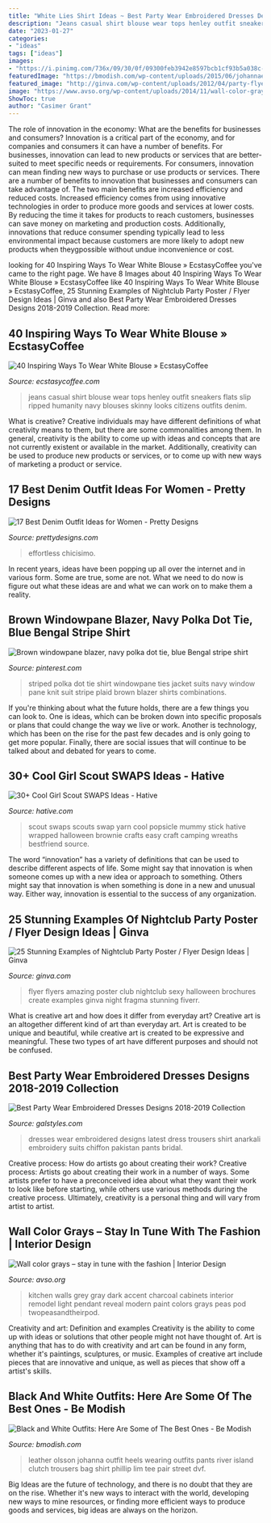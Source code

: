 ```yaml
---
title: "White Lies Shirt Ideas ~ Best Party Wear Embroidered Dresses Designs 2018-2019 Collection"
description: "Jeans casual shirt blouse wear tops henley outfit sneakers flats slip ripped humanity navy blouses skinny looks citizens outfits denim"
date: "2023-01-27"
categories:
- "ideas"
tags: ["ideas"]
images:
- "https://i.pinimg.com/736x/09/30/0f/09300feb3942e8597bcb1cf93b5a038c--blue-striped-shirts-stripe-shirts.jpg"
featuredImage: "https://bmodish.com/wp-content/uploads/2015/06/johannaeo_blackandwhite_outfit1-bmodish.jpg"
featured_image: "http://ginva.com/wp-content/uploads/2012/04/party-flyer-design-examples-20.jpg"
image: "https://www.avso.org/wp-content/uploads/2014/11/wall-color-grays-stay-in-tune-with-the-fashion-1415710023.jpg"
ShowToc: true
author: "Casimer Grant"
---
```



The role of innovation in the economy: What are the benefits for businesses and consumers?
Innovation is a critical part of the economy, and for companies and consumers it can have a number of benefits. For businesses, innovation can lead to new products or services that are better-suited to meet specific needs or requirements. For consumers, innovation can mean finding new ways to purchase or use products or services.
There are a number of benefits to innovation that businesses and consumers can take advantage of. The two main benefits are increased efficiency and reduced costs. Increased efficiency comes from using innovative technologies in order to produce more goods and services at lower costs. By reducing the time it takes for products to reach customers, businesses can save money on marketing and production costs. Additionally, innovations that reduce consumer spending typically lead to less environmental impact because customers are more likely to adopt new products when theygpossible without undue inconvenience or cost.

	

		
looking for 40 Inspiring Ways To Wear White Blouse » EcstasyCoffee you've came to the right page. We have 8 Images about 40 Inspiring Ways To Wear White Blouse » EcstasyCoffee like 40 Inspiring Ways To Wear White Blouse » EcstasyCoffee, 25 Stunning Examples of Nightclub Party Poster / Flyer Design Ideas | Ginva and also Best Party Wear Embroidered Dresses Designs 2018-2019 Collection. Read more:
		
    
## 40 Inspiring Ways To Wear White Blouse » EcstasyCoffee

<img loading=lazy src="https://i2.wp.com/www.ecstasycoffee.com/wp-content/uploads/2016/11/White-blouses-Casual-and-Jeans.jpg?resize=500%2C750" onerror="this.onerror=null;this.src='https://tse4.mm.bing.net/th?id=OIP.nLqM2yROOwSOUdffGJoadwHaLH&amp;pid=15.1';" alt="40 Inspiring Ways To Wear White Blouse » EcstasyCoffee">

_Source: ecstasycoffee.com_

>jeans casual shirt blouse wear tops henley outfit sneakers flats slip ripped humanity navy blouses skinny looks citizens outfits denim. 

	

What is creative?
Creative individuals may have different definitions of what creativity means to them, but there are some commonalities among them. In general, creativity is the ability to come up with ideas and concepts that are not currently existent or available in the market. Additionally, creativity can be used to produce new products or services, or to come up with new ways of marketing a product or service.

    
## 17 Best Denim Outfit Ideas For Women - Pretty Designs

<img loading=lazy src="http://www.prettydesigns.com/wp-content/uploads/2014/05/Denim-Jumpsuit-Outfit-Idea.jpg" onerror="this.onerror=null;this.src='https://tse4.mm.bing.net/th?id=OIP.jUDjqMexAa4Z6qCje935sQHaKI&amp;pid=15.1';" alt="17 Best Denim Outfit Ideas for Women - Pretty Designs">

_Source: prettydesigns.com_

>effortless chicisimo. 

	

In recent years, ideas have been popping up all over the internet and in various form. Some are true, some are not. What we need to do now is figure out what these ideas are and what we can work on to make them a reality.

    
## Brown Windowpane Blazer, Navy Polka Dot Tie, Blue Bengal Stripe Shirt

<img loading=lazy src="https://i.pinimg.com/736x/09/30/0f/09300feb3942e8597bcb1cf93b5a038c--blue-striped-shirts-stripe-shirts.jpg" onerror="this.onerror=null;this.src='https://tse4.mm.bing.net/th?id=OIP.d1rbGYFfKaMGD-cM1Ei5agHaLH&amp;pid=15.1';" alt="Brown windowpane blazer, navy polka dot tie, blue Bengal stripe shirt">

_Source: pinterest.com_

>striped polka dot tie shirt windowpane ties jacket suits navy window pane knit suit stripe plaid brown blazer shirts combinations. 

	

If you're thinking about what the future holds, there are a few things you can look to. One is ideas, which can be broken down into specific proposals or plans that could change the way we live or work. Another is technology, which has been on the rise for the past few decades and is only going to get more popular. Finally, there are social issues that will continue to be talked about and debated for years to come.

    
## 30+ Cool Girl Scout SWAPS Ideas - Hative

<img loading=lazy src="https://hative.com/wp-content/uploads/2014/03/girl-scout-swaps-ideas/5-mummy-popsicle-stick-white-yarn.jpg" onerror="this.onerror=null;this.src='https://tse1.mm.bing.net/th?id=OIP.zqDti7goRCrYVPJSejNm9QHaG-&amp;pid=15.1';" alt="30+ Cool Girl Scout SWAPS Ideas - Hative">

_Source: hative.com_

>scout swaps scouts swap yarn cool popsicle mummy stick hative wrapped halloween brownie crafts easy craft camping wreaths bestfriend source. 

	

The word “innovation” has a variety of definitions that can be used to describe different aspects of life. Some might say that innovation is when someone comes up with a new idea or approach to something. Others might say that innovation is when something is done in a new and unusual way. Either way, innovation is essential to the success of any organization.

    
## 25 Stunning Examples Of Nightclub Party Poster / Flyer Design Ideas | Ginva

<img loading=lazy src="http://ginva.com/wp-content/uploads/2012/04/party-flyer-design-examples-20.jpg" onerror="this.onerror=null;this.src='https://tse1.mm.bing.net/th?id=OIP.SguduK8SybgK_dgV55g-yQHaKJ&amp;pid=15.1';" alt="25 Stunning Examples of Nightclub Party Poster / Flyer Design Ideas | Ginva">

_Source: ginva.com_

>flyer flyers amazing poster club nightclub sexy halloween brochures create examples ginva night fragma stunning fiverr. 

	

What is creative art and how does it differ from everyday art?
Creative art is an altogether different kind of art than everyday art. Art is created to be unique and beautiful, while creative art is created to be expressive and meaningful. These two types of art have different purposes and should not be confused.

    
## Best Party Wear Embroidered Dresses Designs 2018-2019 Collection

<img loading=lazy src="http://www.galstyles.com/wp-content/uploads/2016/03/Party-Wear-Embroidered-Dresses-Designs-Collection-2016-2017-6.jpg" onerror="this.onerror=null;this.src='https://tse3.mm.bing.net/th?id=OIP.QaL9rmTUY6d-uvNGfIbxEwHaKL&amp;pid=15.1';" alt="Best Party Wear Embroidered Dresses Designs 2018-2019 Collection">

_Source: galstyles.com_

>dresses wear embroidered designs latest dress trousers shirt anarkali embroidery suits chiffon pakistan pants bridal. 

	

Creative process: How do artists go about creating their work?
Creative process: Artists go about creating their work in a number of ways. Some artists prefer to have a preconceived idea about what they want their work to look like before starting, while others use various methods during the creative process. Ultimately, creativity is a personal thing and will vary from artist to artist.

    
## Wall Color Grays – Stay In Tune With The Fashion | Interior Design

<img loading=lazy src="https://www.avso.org/wp-content/uploads/2014/11/wall-color-grays-stay-in-tune-with-the-fashion-1415710023.jpg" onerror="this.onerror=null;this.src='https://tse2.mm.bing.net/th?id=OIP.s3WmK3QVGyzEK6QHEyzeZgHaLH&amp;pid=15.1';" alt="Wall color grays – stay in tune with the fashion | Interior Design">

_Source: avso.org_

>kitchen walls grey gray dark accent charcoal cabinets interior remodel light pendant reveal modern paint colors grays peas pod twopeasandtheirpod. 

	

Creativity and art: Definition and examples
Creativity is the ability to come up with ideas or solutions that other people might not have thought of. Art is anything that has to do with creativity and art can be found in any form, whether it's paintings, sculptures, or music. Examples of creative art include pieces that are innovative and unique, as well as pieces that show off a artist's skills.

    
## Black And White Outfits: Here Are Some Of The Best Ones - Be Modish

<img loading=lazy src="https://bmodish.com/wp-content/uploads/2015/06/johannaeo_blackandwhite_outfit1-bmodish.jpg" onerror="this.onerror=null;this.src='https://tse1.mm.bing.net/th?id=OIP.CUnO2vD4IacKqKV0LdCXIAHaLI&amp;pid=15.1';" alt="Black and White Outfits: Here Are Some of The Best Ones - Be Modish">

_Source: bmodish.com_

>leather olsson johanna outfit heels wearing outfits pants river island clutch trousers bag shirt phillip lim tee pair street dvf. 

	

Big Ideas are the future of technology, and there is no doubt that they are on the rise. Whether it's new ways to interact with the world, developing new ways to mine resources, or finding more efficient ways to produce goods and services, big ideas are always on the horizon. 

